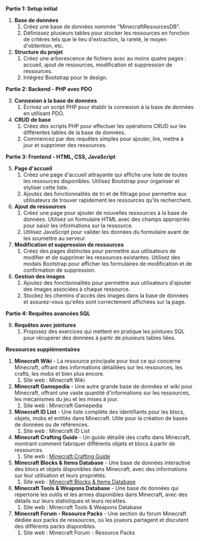 **Partie 1: Setup initial**

1. **Base de données**
   1. Créez une base de données nommée "MinecraftResourcesDB".
   1. Définissez plusieurs tables pour stocker les ressources en fonction de critères tels que le lieu d'extraction, la rareté, le moyen d'obtention, etc.
1. **Structure du projet**
   1. Créez une arborescence de fichiers avec au moins quatre pages : accueil, ajout de ressources, modification et suppression de ressources.
   1. Intégrez Bootstrap pour le design.

**Partie 2: Backend - PHP avec PDO**

3. **Connexion à la base de données**
   1. Écrivez un script PHP pour établir la connexion à la base de données en utilisant PDO.
3. **CRUD de base**
   1. Créez des scripts PHP pour effectuer les opérations CRUD sur les différentes tables de la base de données.
   1. Commencez par des requêtes simples pour ajouter, lire, mettre à jour et supprimer des ressources.

**Partie 3: Frontend - HTML, CSS, JavaScript**

5. **Page d'accueil**
   1. Créez une page d'accueil attrayante qui affiche une liste de toutes les ressources disponibles. Utilisez Bootstrap pour organiser et styliser cette liste.
   1. Ajoutez des fonctionnalités de tri et de filtrage pour permettre aux utilisateurs de trouver rapidement les ressources qu'ils recherchent.
5. **Ajout de ressources**
   1. Créez une page pour ajouter de nouvelles ressources à la base de données. Utilisez un formulaire HTML avec des champs appropriés pour saisir les informations sur la ressource.
   1. Utilisez JavaScript pour valider les données du formulaire avant de les soumettre au serveur.
5. **Modification et suppression de ressources**
   1. Créez des pages distinctes pour permettre aux utilisateurs de modifier et de supprimer les ressources existantes. Utilisez des modals Bootstrap pour afficher les formulaires de modification et de confirmation de suppression.
5. **Gestion des images**
   1. Ajoutez des fonctionnalités pour permettre aux utilisateurs d'ajouter des images associées à chaque ressource.
   1. Stockez les chemins d'accès des images dans la base de données et assurez-vous qu'elles sont correctement affichées sur la page.

**Partie 4: Requêtes avancées SQL**

9. **Requêtes avec jointures**
   1. Proposez des exercices qui mettent en pratique les jointures SQL pour récupérer des données à partir de plusieurs tables liées.

**Ressources supplémentaires**

1. **Minecraft Wiki** - La ressource principale pour tout ce qui concerne Minecraft, offrant des informations détaillées sur les ressources, les crafts, les mobs et bien plus encore.
   1. Site web : Minecraft Wiki
1. **Minecraft Gamepedia** - Une autre grande base de données et wiki pour Minecraft, offrant une vaste quantité d'informations sur les ressources, les mécanismes du jeu et les mises à jour.
   1. Site web : Minecraft Gamepedia
1. **Minecraft ID List** - Une liste complète des identifiants pour les blocs, objets, mobs et entités dans Minecraft. Utile pour la création de bases de données ou de références.
   1. Site web : Minecraft ID List
1. **Minecraft Crafting Guide** - Un guide détaillé des crafts dans Minecraft, montrant comment fabriquer différents objets et blocs à partir de ressources.
   1. Site web : [Minecraft Crafting Guide](https://minecraftcraftingguide.net/)
1. **Minecraft Blocks & Items Database** - Une base de données interactive des blocs et objets disponibles dans Minecraft, avec des informations sur leur utilisation et leurs propriétés.
   1. Site web : [Minecraft Blocks & Items Database](https://minecraftitemids.com/)
1. **Minecraft Tools & Weapons Database** - Une base de données qui répertorie les outils et les armes disponibles dans Minecraft, avec des détails sur leurs statistiques et leurs recettes.
   1. Site web : Minecraft Tools & Weapons Database
1. **Minecraft Forum - Resource Packs** - Une section du forum Minecraft dédiée aux packs de ressources, où les joueurs partagent et discutent des différents packs disponibles.
   1. Site web : Minecraft Forum - Resource Packs


